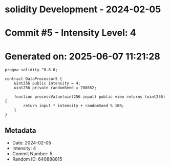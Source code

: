 ﻿# solidity Development - 2024-02-05
# Commit #5 - Intensity Level: 4
# Generated on: 2025-06-07 11:21:28
```solidity
pragma solidity ^0.8.0;

contract DataProcessor5 {
    uint256 public intensity = 4;
    uint256 private randomSeed = 788652;

    function processValue(uint256 input) public view returns (uint256) {
        return input * intensity + randomSeed % 100;
    }
}
```
## Metadata
- Date: 2024-02-05
- Intensity: 4
- Commit Number: 5
- Random ID: 640888815
